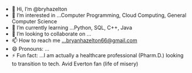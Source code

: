 - 👋 Hi, I’m @bryhazelton
- 👀 I’m interested in ...Computer Programming, Cloud Computing, General Computer Science
- 🌱 I’m currently learning ...Python, SQL, C++, Java
- 💞️ I’m looking to collaborate on ...
- 📫 How to reach me ...bryanhazelton66@gmail.com
- 😄 Pronouns: ...
- ⚡ Fun fact: ...I am actually a healthcare professional (Pharm.D.) looking to transition to tech. Avid Everton fan (life of misery)

<!---
bryhazelton/bryhazelton is a ✨ special ✨ repository because its `README.md` (this file) appears on your GitHub profile.
You can click the Preview link to take a look at your changes.
--->
